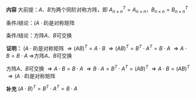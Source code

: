 **内容**
大前提：$A、B$为两个同阶对称方阵，即
$A_{n\times n}^T=A_{n\times n}，
B_{n\times n}=B_{n\times n}^T$

条件/结论：$(A\cdot B)$是对称矩阵

条件/结论：方阵$A、B$可交换

**证明：**
$(A\cdot B)$是对称矩阵
$\Rightarrow(AB)^T=A\cdot B$
$\Rightarrow(AB)^T=B^T\cdot A^T=B\cdot A$
$\Rightarrow A\cdot B=B\cdot A$
$\Rightarrow$方阵$A、B$可交换

方阵$A、B$可交换
$\Rightarrow A\cdot B=B\cdot A$
$\Rightarrow B\cdot A=B^T\cdot A^T=(AB)^T$
$\Rightarrow A\cdot B=(AB)^T$
$\Rightarrow (A\cdot B)$是对称矩阵

**补充**
$(A\cdot B)^T=B^T\cdot A^T=B\cdot A$